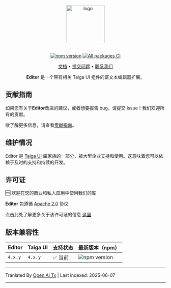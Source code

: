 <br />

<div align="center">
    <img src="https://raw.githubusercontent.com/taiga-family/editor/main/projects/demo/src/assets/icons/logo.svg" alt="logo" height="120px">
</div>

<br />

<div align="center">

[![npm version](https://img.shields.io/npm/v/@taiga-ui/editor.svg)](https://npmjs.com/package/@taiga-ui/editor)
[![All packages CI](https://github.com/taiga-family/editor/actions/workflows/build.yml/badge.svg?branch=main)](https://github.com/taiga-family/editor/actions/workflows/build.yml)

</div>

<p align="center">
    <a href="https://taiga-family.github.io/editor">文档</a> •
    <a href="https://github.com/taiga-family/editor/issues/new/choose">提交问题</a> •
    <a href="https://t.me/taiga_ui">联系我们</a>
</p>

<p align="center">
    <b>Editor</b> 是一个带有相关 Taiga UI 组件的富文本编辑器扩展。
</p>

## 贡献指南

如果您有关于**Editor**改进的建议，或者想要报告 bug，请提交 issue！我们欢迎所有的贡献。

欲了解更多信息，请查看[贡献指南](https://raw.githubusercontent.com/taiga-family/editor/main/CONTRIBUTING.md)。

## 维护情况

Editor 是 [Taiga UI](https://github.com/taiga-family/taiga-ui) 库家族的一部分，被大型企业支持和使用。这意味着您可以依赖于及时的支持和持续的开发。

## 许可证

🆓 欢迎在您的商业和私人应用中使用我们的库

**Editor** 包遵循 [Apache 2.0](https://raw.githubusercontent.com/taiga-family/editor/main/LICENSE) 协议

点击此处了解更多关于该许可证的信息 [这里](https://choosealicense.com/licenses/apache-2.0/)

## 版本兼容性

| Editor  | Taiga UI | 支持状态 | 最新版本（npm）                                                                                      |
| ------- | -------- | -------- | --------------------------------------------------------------------------------------------------- |
| `4.x.y` | `4.x.y`  | ✅ 当前   | ![npm version](https://img.shields.io/npm/v/@taiga-ui/editor?label=%40taiga-ui%2Feditor%20~%20v4)   |

---

Tranlated By [Open Ai Tx](https://github.com/OpenAiTx/OpenAiTx) | Last indexed: 2025-06-07

---